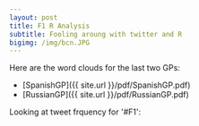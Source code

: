 ```yaml
---
layout: post
title: F1 R Analysis
subtitle: Fooling aroung with twitter and R
bigimg: /img/bcn.JPG
---
```


Here are the word clouds for the last two GPs:

- [SpanishGP]({{ site.url }}/pdf/SpanishGP.pdf)
- [RussianGP]({{ site.url }}/pdf/RussianGP.pdf)

Looking at tweet frquency for '#F1':


